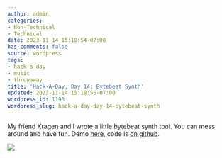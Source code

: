 ```yaml
---
author: admin
categories:
- Non-Technical
- Technical
date: 2023-11-14 15:18:54-07:00
has-comments: false
source: wordpress
tags:
- hack-a-day
- music
- throwaway
title: 'Hack-A-Day, Day 14: Bytebeat Synth'
updated: 2023-11-14 15:18:55-07:00
wordpress_id: 1193
wordpress_slug: hack-a-day-day-14-bytebeat-synth
---
```

My friend Kragen and I wrote a little bytebeat synth tool. You can mess around and have fun. Demo [here](https://za3k.github.io/ha3k-14-synth/), code is [on github](https://github.com/za3k/ha3k-14-synth).

[![](../wp-content/uploads/2023/11/screenshot-4.png)](https://za3k.github.io/ha3k-14-synth/)
